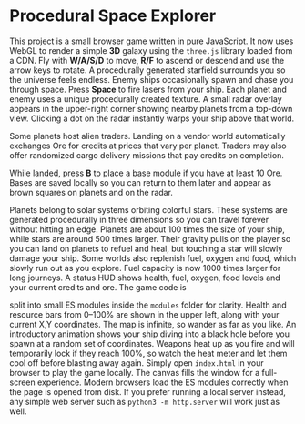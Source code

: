 # Procedural Space Explorer

This project is a small browser game written in pure JavaScript. It now uses WebGL to render a simple **3D** galaxy using the `three.js` library loaded from a CDN. Fly with **W/A/S/D** to move, **R/F** to ascend or descend and use the arrow keys to rotate. A procedurally generated starfield surrounds you so the universe feels endless.
Enemy ships occasionally spawn and chase you through space. Press **Space** to fire lasers from your ship. Each planet and enemy
uses a unique procedurally created texture. A small radar overlay appears in the
upper-right corner showing nearby planets from a top-down view. Clicking a dot
on the radar instantly warps your ship above that world.

Some planets host alien traders. Landing on a vendor world automatically
exchanges Ore for credits at prices that vary per planet. Traders may also
offer randomized cargo delivery missions that pay credits on completion.

While landed, press **B** to place a base module if you have at least 10 Ore.
Bases are saved locally so you can return to them later and appear as brown
squares on planets and on the radar.


Planets belong to solar systems orbiting colorful stars. These systems are generated procedurally in three dimensions so you can travel forever without hitting an edge. Planets are about 100
times the size of your ship, while stars are around 500 times larger. Their
gravity pulls on the player so you can land on planets to refuel and heal, but
touching a star will slowly damage your ship. Some worlds also replenish fuel,
oxygen and food, which slowly run out as you explore. Fuel capacity is now 1000
times larger for long journeys. A status HUD shows health, fuel, oxygen, food
levels and your current credits and ore. The game code is

split into small ES modules inside the `modules` folder for clarity. Health and
resource bars from 0&ndash;100% are shown in the upper left, along with your
current X,Y coordinates. The map is infinite, so wander as far as you like. An
introductory animation shows your ship diving into a black hole before you spawn
at a random set of coordinates. Weapons heat up as you fire and will temporarily
lock if they reach 100%, so watch the heat meter and let them cool off before
blasting away again.
Simply open `index.html` in your browser to play the game locally. The canvas
fills the window for a full-screen experience. Modern
browsers load the ES modules correctly when the page is opened from disk. If
you prefer running a local server instead, any simple web server such as
`python3 -m http.server` will work just as well.


